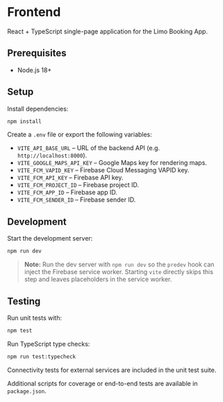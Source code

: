 # Frontend

React + TypeScript single-page application for the Limo Booking App.

## Prerequisites

- Node.js 18+

## Setup

Install dependencies:

```bash
npm install
```

Create a `.env` file or export the following variables:

- `VITE_API_BASE_URL` – URL of the backend API (e.g. `http://localhost:8000`).
- `VITE_GOOGLE_MAPS_API_KEY` – Google Maps key for rendering maps.
 - `VITE_FCM_VAPID_KEY` – Firebase Cloud Messaging VAPID key.
 - `VITE_FCM_API_KEY` – Firebase API key.
 - `VITE_FCM_PROJECT_ID` – Firebase project ID.
 - `VITE_FCM_APP_ID` – Firebase app ID.
 - `VITE_FCM_SENDER_ID` – Firebase sender ID.

## Development

Start the development server:

```bash
npm run dev
```

> **Note:** Run the dev server with `npm run dev` so the `predev` hook can
> inject the Firebase service worker. Starting `vite` directly skips this step
> and leaves placeholders in the service worker.

## Testing

Run unit tests with:

```bash
npm test
```

Run TypeScript type checks:

```bash
npm run test:typecheck
```

Connectivity tests for external services are included in the unit test suite.

Additional scripts for coverage or end-to-end tests are available in `package.json`.

